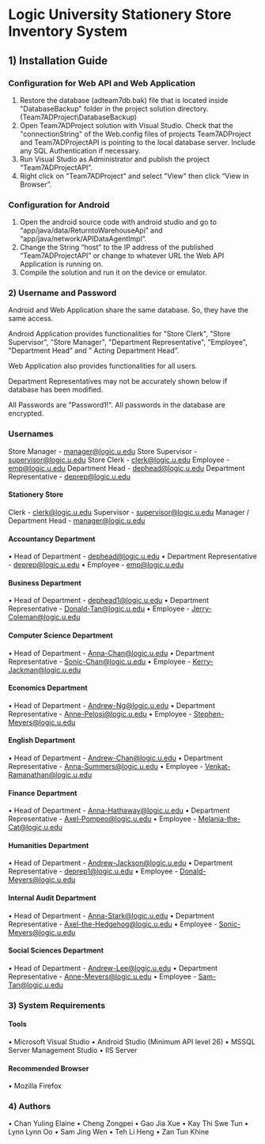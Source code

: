 # Logic University Stationery Store Inventory System

## 1) Installation Guide

### Configuration for Web API and Web Application

1.	Restore the database (adteam7db.bak) file that is located inside "DatabaseBackup" folder in the project solution directory. (Team7ADProject\DatabaseBackup)
2.	Open Team7ADProject solution with Visual Studio. Check that the "connectionString" of the Web.config files of projects Team7ADProject and Team7ADProjectAPI is pointing to the local database server. Include any SQL Authentication if necessary.
3.	Run Visual Studio as Administrator and publish the project “Team7ADProjectAPI”.
4.	Right click on "Team7ADProject" and select "View" then click “View in Browser”.

### Configuration for Android

1.	Open the android source code with android studio and go to “app/java/data/ReturntoWarehouseApi” and “app/java/network/APIDataAgentImpl”.
2.	Change the String “host” to the IP address of the published “Team7ADProjectAPI” or change to whatever URL the Web API Application is running on.
3.	Compile the solution and run it on the device or emulator.

### 2) Username and Password

Android and Web Application share the same database. So, they have the same access.

Android Application provides functionalities for "Store Clerk", "Store Supervisor", "Store Manager", "Department Representative", "Employee", "Department Head” and ” Acting Department Head”.

Web Application also provides functionalities for all users.

Department Representatives may not be accurately shown below if database has been modified.

All Passwords are "Password1!". All passwords in the database are encrypted.

### Usernames

Store Manager			          - 	manager@logic.u.edu
Store Supervisor			      - 	supervisor@logic.u.edu
Store Clerk				          - 	clerk@logic.u.edu
Employee				            - 	emp@logic.u.edu
Department Head			        - 	dephead@logic.u.edu
Department Representative	  - 	deprep@logic.u.edu

#### Stationery Store
Clerk					            -	 clerk@logic.u.edu
Supervisor				        - 	supervisor@logic.u.edu
Manager / Department Head	-	manager@logic.u.edu

#### Accountancy Department
•	Head of Department 		    -	 dephead@logic.u.edu
•	Department Representative	-	 deprep@logic.u.edu
•	Employee 				          -	 emp@logic.u.edu

#### Business Department
•	Head of Department 		    -	dephead1@logic.u.edu
•	Department Representative	-	Donald-Tan@logic.u.edu 
•	Employee 				          -	Jerry-Coleman@logic.u.edu

#### Computer Science Department
•	Head of Department 		    -	Anna-Chan@logic.u.edu 
•	Department Representative	-	Sonic-Chan@logic.u.edu
•	Employee 				          -	Kerry-Jackman@logic.u.edu

#### Economics Department
•	Head of Department 		    -	Andrew-Ng@logic.u.edu
•	Department Representative	-	Anne-Pelosi@logic.u.edu
•	Employee 				          -	Stephen-Meyers@logic.u.edu

#### English Department
•	Head of Department 		    -	Andrew-Chan@logic.u.edu
•	Department Representative -	Anna-Summers@logic.u.edu
•	Employee                  -	Venkat-Ramanathan@logic.u.edu

#### Finance Department
•	Head of Department 		    - Anna-Hathaway@logic.u.edu
•	Department Representative	- Axel-Pompeo@logic.u.edu
•	Employee 				          - Melania-the-Cat@logic.u.edu

#### Humanities Department
•	Head of Department 		    - Andrew-Jackson@logic.u.edu
•	Department Representative	- 	deprep1@logic.u.edu
•	Employee 				          - Donald-Meyers@logic.u.edu

#### Internal Audit Department
•	Head of Department        - Anna-Stark@logic.u.edu
•	Department Representative - Axel-the-Hedgehog@logic.u.edu
•	Employee                  - Sonic-Meyers@logic.u.edu

#### Social Sciences Department
•	Head of Department        - Andrew-Lee@logic.u.edu
•	Department Representative - Anne-Meyers@logic.u.edu
•	Employee                  - Sam-Tan@logic.u.edu

### 3) System Requirements

#### Tools
•	Microsoft Visual Studio
•	Android Studio (Minimum API level 26)
•	MSSQL Server Management Studio
•	IIS Server

#### Recommended Browser 
•	Mozilla Firefox

### 4) Authors
•	Chan Yuling Elaine 
•	Cheng Zongpei 
•	Gao Jia Xue 
•	Kay Thi Swe Tun	
•	Lynn Lynn Oo 
•	Sam Jing Wen 
•	Teh Li Heng 
•	Zan Tun Khine

